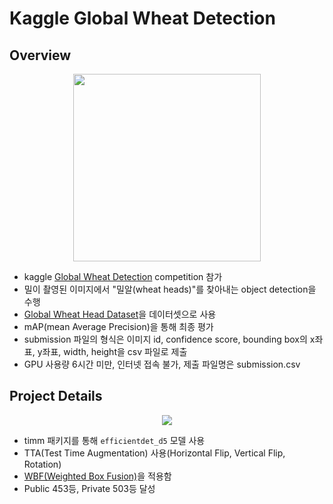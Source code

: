 # Kaggle Global Wheat Detection

## Overview
<p align="center"><img src="https://storage.googleapis.com/kaggle-media/competitions/UofS-Wheat/descriptionimage.png" height="300px"></img></p>

- kaggle [Global Wheat Detection](https://www.kaggle.com/c/global-wheat-detection/overview) competition 참가
- 밀이 촬영된 이미지에서 "밀알(wheat heads)"를 찾아내는 object detection을 수행
- [Global Wheat Head Dataset](http://www.global-wheat.com/2020-challenge/)을 데이터셋으로 사용
- mAP(mean Average Precision)을 통해 최종 평가
- submission 파일의 형식은 이미지 id, confidence score, bounding box의 x좌표, y좌표, width, height을 csv 파일로 제출
- GPU 사용량 6시간 미만, 인터넷 접속 불가, 제출 파일명은 submission.csv


## Project Details
<p align="center"><img src="https://ifh.cc/g/tOvV6W.jpg"></p>

- timm 패키지를 통해 `efficientdet_d5` 모델 사용
- TTA(Test Time Augmentation) 사용(Horizontal Flip, Vertical Flip, Rotation)
- [WBF(Weighted Box Fusion)](https://github.com/ZFTurbo/Weighted-Boxes-Fusion)을 적용함
- Public 453등, Private 503등 달성
